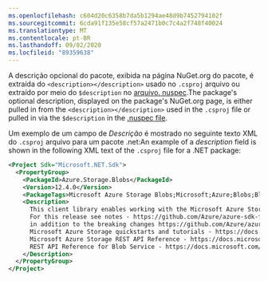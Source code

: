 ```yaml
---
ms.openlocfilehash: c604d20c6358b7da5b1294ae48d9b7452794102f
ms.sourcegitcommit: 6cda91f135e58cf57a2471b0c7c4a2f748f40024
ms.translationtype: MT
ms.contentlocale: pt-BR
ms.lasthandoff: 09/02/2020
ms.locfileid: "89359638"
---
```

<span data-ttu-id="73607-101">A descrição opcional do pacote, exibida na página NuGet.org do pacote, é extraída do `<description></description>` usado no `.csproj` arquivo ou extraído por meio do `$description` no [arquivo. nuspec](../../reference/nuspec.md).</span><span class="sxs-lookup"><span data-stu-id="73607-101">The package's optional description, displayed on the package's NuGet.org page, is either pulled in from the `<description></description>` used in the `.csproj` file or pulled in via the `$description` in the [.nuspec file](../../reference/nuspec.md).</span></span>

<span data-ttu-id="73607-102">Um exemplo de um campo de _Descrição_ é mostrado no seguinte texto XML do `.csproj` arquivo para um pacote .net:</span><span class="sxs-lookup"><span data-stu-id="73607-102">An example of a _description_ field is shown in the following XML text of the `.csproj` file for a .NET package:</span></span>

```xml
<Project Sdk="Microsoft.NET.Sdk">
  <PropertyGroup>
    <PackageId>Azure.Storage.Blobs</PackageId>
    <Version>12.4.0</Version>
    <PackageTags>Microsoft Azure Storage Blobs;Microsoft;Azure;Blobs;Blob;Storage;StorageScalable</PackageTags>
    <Description>
      This client library enables working with the Microsoft Azure Storage Blob service for storing binary and text data.
      For this release see notes - https://github.com/Azure/azure-sdk-for-net/blob/master/sdk/storage/Azure.Storage.Blobs/README.md and https://github.com/Azure/azure-sdk-for-net/blob/master/sdk/storage/Azure.Storage.Blobs/CHANGELOG.md
      in addition to the breaking changes https://github.com/Azure/azure-sdk-for-net/blob/master/sdk/storage/Azure.Storage.Blobs/BreakingChanges.txt
      Microsoft Azure Storage quickstarts and tutorials - https://docs.microsoft.com/en-us/azure/storage/
      Microsoft Azure Storage REST API Reference - https://docs.microsoft.com/en-us/rest/api/storageservices/
      REST API Reference for Blob Service - https://docs.microsoft.com/en-us/rest/api/storageservices/blob-service-rest-api
    </Description>
  </PropertyGroup>
</Project>
```
